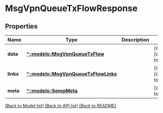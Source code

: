 # MsgVpnQueueTxFlowResponse

## Properties
Name | Type | Description | Notes
------------ | ------------- | ------------- | -------------
**data** | [***::models::MsgVpnQueueTxFlow**](MsgVpnQueueTxFlow.md) |  | [optional] [default to null]
**links** | [***::models::MsgVpnQueueTxFlowLinks**](MsgVpnQueueTxFlowLinks.md) |  | [optional] [default to null]
**meta** | [***::models::SempMeta**](SempMeta.md) |  | [default to null]

[[Back to Model list]](../README.md#documentation-for-models) [[Back to API list]](../README.md#documentation-for-api-endpoints) [[Back to README]](../README.md)


